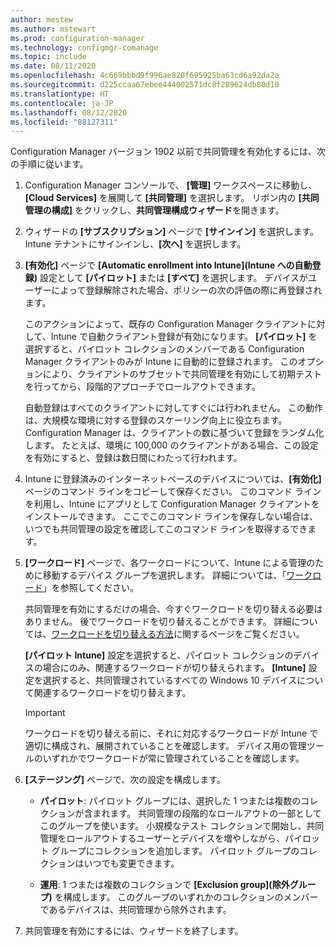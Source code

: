```yaml
---
author: mestew
ms.author: mstewart
ms.prod: configuration-manager
ms.technology: configmgr-comanage
ms.topic: include
ms.date: 08/11/2020
ms.openlocfilehash: 4c669bbbd9f996ae820f695925ba63cd6a92da2a
ms.sourcegitcommit: d225ccaa67ebee444002571dc8f289624db80d10
ms.translationtype: HT
ms.contentlocale: ja-JP
ms.lasthandoff: 08/12/2020
ms.locfileid: "88127311"
---
```

<!--Don't apply H2/H3 in this include file since they are context driven by article-->
Configuration Manager バージョン 1902 以前で共同管理を有効化するには、次の手順に従います。

1. Configuration Manager コンソールで、 **[管理]** ワークスペースに移動し、 **[Cloud Services]** を展開して **[共同管理]** を選択します。 リボン内の **[共同管理の構成]** をクリックし、**共同管理構成ウィザード**を開きます。

2. ウィザードの **[サブスクリプション]** ページで **[サインイン]** を選択します。 Intune テナントにサインインし、**[次へ]** を選択します。  

3. **[有効化]** ページで **[Automatic enrollment into Intune]\(Intune への自動登録\)** 設定として **[パイロット]** または **[すべて]** を選択します。 デバイスがユーザーによって登録解除された場合、ポリシーの次の評価の際に再登録されます。 <!--3330596--> 

    このアクションによって、既存の Configuration Manager クライアントに対して、Intune で自動クライアント登録が有効になります。 **[パイロット]** を選択すると、パイロット コレクションのメンバーである Configuration Manager クライアントのみが Intune に自動的に登録されます。 このオプションにより、クライアントのサブセットで共同管理を有効にして初期テストを行ってから、段階的アプローチでロールアウトできます。 

    自動登録はすべてのクライアントに対してすぐには行われません。 この動作は、大規模な環境に対する登録のスケーリング向上に役立ちます。 Configuration Manager は、クライアントの数に基づいて登録をランダム化します。 たとえば、環境に 100,000 のクライアントがある場合、この設定を有効にすると、登録は数日間にわたって行われます。<!--1358003-->  

4. Intune に登録済みのインターネットベースのデバイスについては、**[有効化]** ページのコマンド ラインをコピーして保存ください。 このコマンド ラインを利用し、Intune にアプリとして Configuration Manager クライアントをインストールできます。 ここでこのコマンド ラインを保存しない場合は、いつでも共同管理の設定を確認してこのコマンド ラインを取得するできます。

5. **[ワークロード]** ページで、各ワークロードについて、Intune による管理のために移動するデバイス グループを選択します。 詳細については、「[ワークロード](../workloads.md)」を参照してください。  

    共同管理を有効にするだけの場合、今すぐワークロードを切り替える必要はありません。 後でワークロードを切り替えることができます。 詳細については、[ワークロードを切り替える方法](../how-to-switch-workloads.md)に関するページをご覧ください。  

    **[パイロット Intune]** 設定を選択すると、パイロット コレクションのデバイスの場合にのみ、関連するワークロードが切り替えられます。 **[Intune]** 設定を選択すると、共同管理されているすべての Windows 10 デバイスについて関連するワークロードを切り替えます。  

    > [!Important]
    > ワークロードを切り替える前に、それに対応するワークロードが Intune で適切に構成され、展開されていることを確認します。 デバイス用の管理ツールのいずれかでワークロードが常に管理されていることを確認します。  

6. **[ステージング]** ページで、次の設定を構成します。  

    - **パイロット**: パイロット グループには、選択した 1 つまたは複数のコレクションが含まれます。 共同管理の段階的なロールアウトの一部としてこのグループを使います。 小規模なテスト コレクションで開始し、共同管理をロールアウトするユーザーとデバイスを増やしながら、パイロット グループにコレクションを追加します。 パイロット グループのコレクションはいつでも変更できます。  

    - **運用**: 1 つまたは複数のコレクションで **[Exclusion group]\(除外グループ\)** を構成します。 このグループのいずれかのコレクションのメンバーであるデバイスは、共同管理から除外されます。  

7. 共同管理を有効にするには、ウィザードを終了します。  
